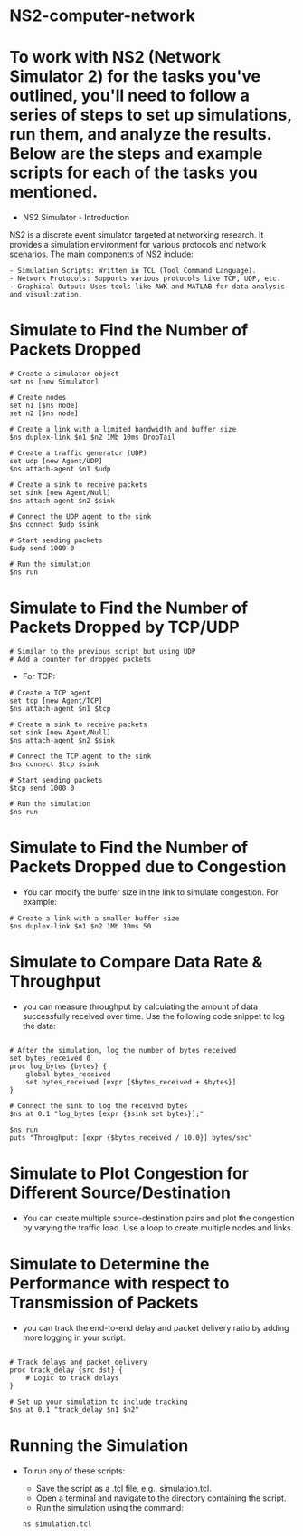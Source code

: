 # NS2-computer-network

# To work with NS2 (Network Simulator 2) for the tasks you've outlined, you'll need to follow a series of steps to set up simulations, run them, and analyze the results. Below are the steps and example scripts for each of the tasks you mentioned.

- NS2 Simulator - Introduction

NS2 is a discrete event simulator targeted at networking research. It provides a simulation environment for various protocols and network scenarios. 
The main components of NS2 include:

    - Simulation Scripts: Written in TCL (Tool Command Language).
    - Network Protocols: Supports various protocols like TCP, UDP, etc.
    - Graphical Output: Uses tools like AWK and MATLAB for data analysis and visualization.
    
    
# Simulate to Find the Number of Packets Dropped

```
# Create a simulator object
set ns [new Simulator]

# Create nodes
set n1 [$ns node]
set n2 [$ns node]

# Create a link with a limited bandwidth and buffer size
$ns duplex-link $n1 $n2 1Mb 10ms DropTail

# Create a traffic generator (UDP)
set udp [new Agent/UDP]
$ns attach-agent $n1 $udp

# Create a sink to receive packets
set sink [new Agent/Null]
$ns attach-agent $n2 $sink

# Connect the UDP agent to the sink
$ns connect $udp $sink

# Start sending packets
$udp send 1000 0

# Run the simulation
$ns run

```

# Simulate to Find the Number of Packets Dropped by TCP/UDP

```
# Similar to the previous script but using UDP
# Add a counter for dropped packets

```

- For TCP:
```
# Create a TCP agent
set tcp [new Agent/TCP]
$ns attach-agent $n1 $tcp

# Create a sink to receive packets
set sink [new Agent/Null]
$ns attach-agent $n2 $sink

# Connect the TCP agent to the sink
$ns connect $tcp $sink

# Start sending packets
$tcp send 1000 0

# Run the simulation
$ns run

```

# Simulate to Find the Number of Packets Dropped due to Congestion
- You can modify the buffer size in the link to simulate congestion. For example:
```
# Create a link with a smaller buffer size
$ns duplex-link $n1 $n2 1Mb 10ms 50

```


# Simulate to Compare Data Rate & Throughput
- you can measure throughput by calculating the amount of data successfully received over time. Use the following code snippet to log the data:

```

# After the simulation, log the number of bytes received
set bytes_received 0
proc log_bytes {bytes} {
    global bytes_received
    set bytes_received [expr {$bytes_received + $bytes}]
}

# Connect the sink to log the received bytes
$ns at 0.1 "log_bytes [expr {$sink set bytes}];"

$ns run
puts "Throughput: [expr {$bytes_received / 10.0}] bytes/sec"

```

# Simulate to Plot Congestion for Different Source/Destination

- You can create multiple source-destination pairs and plot the congestion by varying the traffic load. Use a loop to create multiple nodes and links.

# Simulate to Determine the Performance with respect to Transmission of Packets

- you can track the end-to-end delay and packet delivery ratio by adding more logging in your script.
```

# Track delays and packet delivery
proc track_delay {src dst} {
    # Logic to track delays
}

# Set up your simulation to include tracking
$ns at 0.1 "track_delay $n1 $n2"
```

# Running the Simulation

- To run any of these scripts:

    - Save the script as a .tcl file, e.g., simulation.tcl.
    - Open a terminal and navigate to the directory containing the script.
    - Run the simulation using the command:
    
    ```
    ns simulation.tcl
    
    ```
